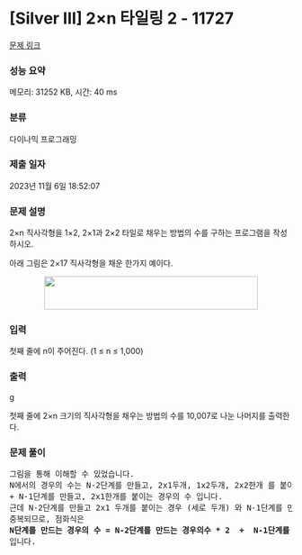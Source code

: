 # [Silver III] 2×n 타일링 2 - 11727 

[문제 링크](https://www.acmicpc.net/problem/11727) 

### 성능 요약

메모리: 31252 KB, 시간: 40 ms

### 분류

다이나믹 프로그래밍

### 제출 일자

2023년 11월 6일 18:52:07

### 문제 설명

<p>2×n 직사각형을 1×2, 2×1과 2×2 타일로 채우는 방법의 수를 구하는 프로그램을 작성하시오.</p>

<p>아래 그림은 2×17 직사각형을 채운 한가지 예이다.</p>

<p style="text-align: center;"><img alt="" src="https://www.acmicpc.net/upload/images/t2n2122.gif" style="height:59px; width:380px"></p>

### 입력 

 <p>첫째 줄에 n이 주어진다. (1 ≤ n ≤ 1,000)</p>

### 출력 
g
 <p>첫째 줄에 2×n 크기의 직사각형을 채우는 방법의 수를 10,007로 나눈 나머지를 출력한다.</p>

### 문제 풀이

<pre>그림을 통해 이해할 수 있었습니다.
N에서의 경우의 수는 N-2단계를 만들고, 2x1두개, 1x2두개, 2x2한개 를 붙이는 경우의 수
+ N-1단계를 만들고, 2x1한개를 붙이는 경우의 수 입니다.
근데 N-2단계를 만들고 2x1 두개를 붙이는 경우 (세로 두개) 와 N-1단계를 만들고 2x1 한개(세로)를 붙이는 경우는
중복되므로, 점화식은
<b>N단계를 만드는 경우의 수 = N-2단계를 만드는 경우의수 * 2  +  N-1단계를 만드는 경우의 수</b>
입니다.
</pre>